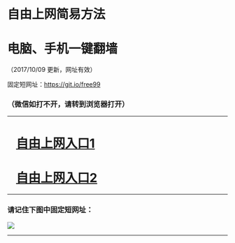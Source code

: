 ﻿# 自由上网简易方法

# 电脑、手机一键翻墙

（2017/10/09 更新，网址有效）

固定短网址：https://git.io/free99

### （微信如打不开，请转到浏览器打开）


***





# &nbsp;&nbsp; <a href="http://ft502925057.fwq-tz-1001.info/fwqtz01.html?t=10090014561 " target="_blank">自由上网入口1</a>
# &nbsp;&nbsp; <a href="http://ft146608784.fwq-tz-1002.info/fwqtz02.html?t=100900119553 " target="_blank">自由上网入口2</a>
***

### 请记住下图中固定短网址：

<img src="https://s3-us-west-2.amazonaws.com/fwq-1001/yjfq-20170905okok.png" /> 


***

